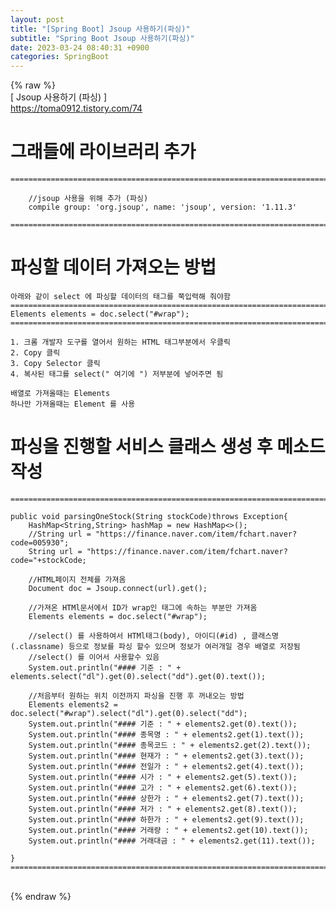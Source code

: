 ```yaml
---  
layout: post  
title: "[Spring Boot] Jsoup 사용하기(파싱)"  
subtitle: "Spring Boot Jsoup 사용하기(파싱)"  
date: 2023-03-24 08:40:31 +0900  
categories: SpringBoot  
---  
```

{% raw %}  
[ Jsoup 사용하기 (파싱) ]  
	https://toma0912.tistory.com/74  
  
# 그래들에 라이브러리 추가  
  
  
	=================================================================================================================  
  
		//jsoup 사용을 위해 추가 (파싱)  
		compile group: 'org.jsoup', name: 'jsoup', version: '1.11.3'  
  
	=================================================================================================================  
  
# 파싱할 데이터 가져오는 방법  
	  
	아래와 같이 select 에 파싱할 데이터의 태그를 쭉입력해 줘야함  
	=================================================================================================================  
	Elements elements = doc.select("#wrap");  
	=================================================================================================================  
  
	1. 크롬 개발자 도구를 열어서 원하는 HTML 태그부분에서 우클릭  
	2. Copy 클릭  
	3. Copy Selector 클릭  
	4. 복사된 태그를 select(" 여기에 ") 저부분에 넣어주면 됨  
  
	배열로 가져올때는 Elements   
	하나만 가져올때는 Element 를 사용  
  
  
  
# 파싱을 진행할 서비스 클래스 생성 후 메소드 작성  
  
	=================================================================================================================  
  
    public void parsingOneStock(String stockCode)throws Exception{  
        HashMap<String,String> hashMap = new HashMap<>();  
        //String url = "https://finance.naver.com/item/fchart.naver?code=005930";  
        String url = "https://finance.naver.com/item/fchart.naver?code="+stockCode;  
  
        //HTML페이지 전체를 가져옴  
        Document doc = Jsoup.connect(url).get();  
  
        //가져온 HTMl문서에서 ID가 wrap인 태그에 속하는 부분만 가져옴  
        Elements elements = doc.select("#wrap");  
  
		//select() 를 사용하여서 HTMl태그(body), 아이디(#id) , 클래스명(.classname) 등으로 정보를 파싱 할수 있으며 정보가 여러개일 경우 배열로 저장됨  
		//select() 를 이어서 사용할수 있음  
		System.out.println("#### 기준 : " + elements.select("dl").get(0).select("dd").get(0).text());  
  
		//처음부터 원하는 위치 이전까지 파싱을 진행 후 꺼내오는 방법  
		Elements elements2 = doc.select("#wrap").select("dl").get(0).select("dd");  
		System.out.println("#### 기준 : " + elements2.get(0).text());  
        System.out.println("#### 종목명 : " + elements2.get(1).text());  
        System.out.println("#### 종목코드 : " + elements2.get(2).text());  
        System.out.println("#### 현재가 : " + elements2.get(3).text());  
        System.out.println("#### 전일가 : " + elements2.get(4).text());  
        System.out.println("#### 시가 : " + elements2.get(5).text());  
        System.out.println("#### 고가 : " + elements2.get(6).text());  
        System.out.println("#### 상한가 : " + elements2.get(7).text());  
        System.out.println("#### 저가 : " + elements2.get(8).text());  
        System.out.println("#### 하한가 : " + elements2.get(9).text());  
        System.out.println("#### 거래량 : " + elements2.get(10).text());  
        System.out.println("#### 거래대금 : " + elements2.get(11).text());  
  
	}  
	=================================================================================================================  
  
  
                                                                                                                                                                                                                                                                                                                                                                                                                                                                                                                                                                                                                                                                                                                                                                                                                                                                                                                                                                                                                                                                                                                                                                                                                                                                                                                                                                                                                                                                                                                                                                                                                                                                                                                                                                                                                                                                                                                                                                                                                                                                                                                                                                                                                                                                                                                                                                                                                                                                                                                                                                                                                                                                                                                                                                                                                                                                                                                                                          
{% endraw %}